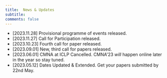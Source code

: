 ```yaml
---
title:  News & Updates
subtitle: 
comments: false
---
```

* [2023.11.28] Provisional programme of events released.
* [2023.11.27] Call for Participation released.
* [2023.10.23] Fourth call for paper released.
* [2023.09.01] New, third call for papers released.
* [2023.06.01] CMNA at ICLP Cancelled. CMNA'23 *will* happen online later in the year so stay tuned.
* [2023.05.12] Dates Updated & Extended. Get your papers submitted by 22nd May.


<!--
* [2021.08.30] [Proceedings](http://ceur-ws.org/Vol-2937/) published
* [2021.08.30] [Programme](/cmna21/programme/) published
* [2021.07.26] Dates Updated
* [2021.07.13] Second call for papers is available  (& [downloadable as a PDF](/cmna21/assets/cfp/cfp2.pdf)))
* [2021.07.12] Paper submission date extension until 23rd July
* [2021.06.23] Free registration now open through [Eventbrite](https://www.eventbrite.com/e/cmna-xxi-the-21st-workshop-on-computational-models-of-natural-argument-tickets-160894310213)


* [2022.09.09] CEUR Volume #3205 published to the [CEUR Workshop Proceedings Site](http://ceur-ws.org/Vol-3205/).
* [2022.09.09] Final papers (long, short, abstract, posters) published to the [programme page](/cmna22/programme).
* [2022.08.06] Final call for papers is available  (& [downloadable as a PDF](/cmna22/assets/cfp/cfp2.pdf)))
* [2022.08.06] Dates Updated & Extended
* [2022.01.14] First call for papers is available on this site (& [downloadable as a PDF](/cmna22/assets/cfp/cfp1.pdf)))
-->
